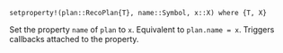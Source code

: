 ```
setproperty!(plan::RecoPlan{T}, name::Symbol, x::X) where {T, X}
```

Set the property `name` of `plan` to `x`. Equivalent to `plan.name = x`. Triggers callbacks attached to the property.
